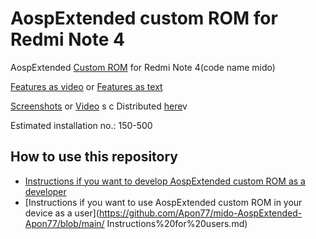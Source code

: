 AospExtended custom  ROM  for Redmi Note 4 
============================== 
 
AospExtended [Custom ROM](https://beebom.com/best-custom-roms-android-phones/) for Redmi Note 4(code name mido) 
   
[Features as video](https://www.youtube.com/watch?v=KuQ9jIVmOXY) or [Features as text](https://forum.xda-developers.com/t/rom-11-0-aospextended-rom-v8-0-unofficial-surya.4202905/)

[Screenshots](https://t.me/Aponf77Mido/5270) or [Video](https://www.youtube.com/watch?v=KuQ9jIVmOXY)
s c 
Distributed [here](https://t.me/rn4downloads/4885)v

Estimated installation no.: 150-500

How to use this repository
-------------------

* [Instructions if you want to develop AospExtended custom ROM as a developer](https://github.com/Apon77/mido-AospExtended-Apon77/blob/main/Instructions%20for%20developers.md)
* [Instructions if you want to use AospExtended custom ROM in your device as a user](https://github.com/Apon77/mido-AospExtended-Apon77/blob/main/ Instructions%20for%20users.md) 
 

